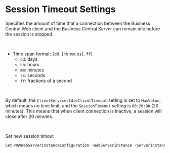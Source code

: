 # Session Timeout Settings

Specifies the amount of time that a connection between the Business Central Web client and the Business Central Server can remain idle before the session is stopped.

<br>

- Time span format: `[dd.]hh:mm:ss[.ff]`
    +  `dd`: days
    +  `hh`: hours
    +  `mm`: minutes
    +  `ss`: seconds
    +  `ff`: fractions of a second

<br>

By default, the `ClientServicesIdleClientTimeout` setting is set to `MaxValue`, which means no time limit, and the `SessionTimeout` setting is `00:20:00` (20 minutes). This means that when client connection is inactive, a session will close after 20 minutes.

<br>

Set new session timout
```PowerShell
Set-NAVWebServerInstanceConfiguration -WebServerInstance <ServerInstanceName> -KeyName SessionTimeout -KeyValue <timeout>
```